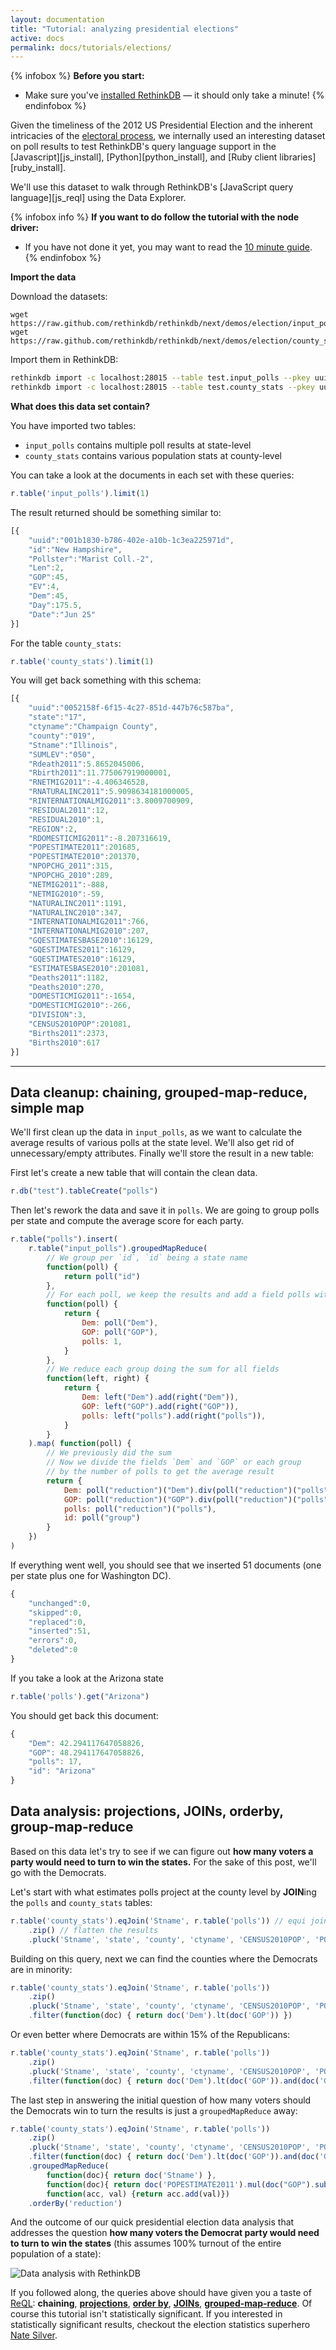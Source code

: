 ```yaml
---
layout: documentation
title: "Tutorial: analyzing presidential elections"
active: docs
permalink: docs/tutorials/elections/
---
```


{% infobox %}
<strong>Before you start:</strong>

- Make sure you've <a href="/install">installed RethinkDB</a> &mdash; it should only take a minute!
{% endinfobox %}


Given the timeliness of the 2012 US Presidential Election and the inherent
intricacies of the [electoral process](http://en.wikipedia.org/wiki/United_States_presidential_election), 
we internally used an interesting dataset on poll results to test RethinkDB's query language support
in the [Javascript][js_install], [Python][python_install], and [Ruby client libraries][ruby_install]. 

We'll use this dataset to walk through RethinkDB's [JavaScript query language][js_reql] using the Data Explorer.


{% infobox info %}
__If you want to do follow the tutorial with the node driver:__

- If you have not done it yet, you may want to read the [10 minute guide](/docs/guide/javascript/).
{% endinfobox %}

__Import the data__

Download the datasets:

```
wget https://raw.github.com/rethinkdb/rethinkdb/next/demos/election/input_polls.json
wget https://raw.github.com/rethinkdb/rethinkdb/next/demos/election/county_stats.json
```

Import them in RethinkDB:

```bash
rethinkdb import -c localhost:28015 --table test.input_polls --pkey uuid -f input_polls.json --format json
rethinkdb import -c localhost:28015 --table test.county_stats --pkey uuid -f county_stats.json --format json
```

**What does this data set contain?**

You have imported two tables:

* `input_polls` contains multiple poll results at state-level
* `county_stats` contains various population stats at county-level

You can take a look at the documents in each set with these queries:

```javascript
r.table('input_polls').limit(1)
```

The result returned should be something similar to:

```javascript
[{
    "uuid":"001b1830-b786-402e-a10b-1c3ea225971d",
    "id":"New Hampshire",
    "Pollster":"Marist Coll.-2",
    "Len":2,
    "GOP":45,
    "EV":4,
    "Dem":45,
    "Day":175.5,
    "Date":"Jun 25"
}]
```

For the table `county_stats`:

```javascript
r.table('county_stats').limit(1)
```

You will get back something with this schema:

```javascript
[{
    "uuid":"0052158f-6f15-4c27-851d-447b76c587ba",
    "state":"17",
    "ctyname":"Champaign County",
    "county":"019",
    "Stname":"Illinois",
    "SUMLEV":"050",
    "Rdeath2011":5.8652045006,
    "Rbirth2011":11.775067919000001,
    "RNETMIG2011":-4.406346528,
    "RNATURALINC2011":5.9098634181000005,
    "RINTERNATIONALMIG2011":3.8009700909,
    "RESIDUAL2011":12,
    "RESIDUAL2010":1,
    "REGION":2,
    "RDOMESTICMIG2011":-8.207316619,
    "POPESTIMATE2011":201685,
    "POPESTIMATE2010":201370,
    "NPOPCHG_2011":315,
    "NPOPCHG_2010":289,
    "NETMIG2011":-888,
    "NETMIG2010":-59,
    "NATURALINC2011":1191,
    "NATURALINC2010":347,
    "INTERNATIONALMIG2011":766,
    "INTERNATIONALMIG2010":207,
    "GQESTIMATESBASE2010":16129,
    "GQESTIMATES2011":16129,
    "GQESTIMATES2010":16129,
    "ESTIMATESBASE2010":201081,
    "Deaths2011":1182,
    "Deaths2010":270,
    "DOMESTICMIG2011":-1654,
    "DOMESTICMIG2010":-266,
    "DIVISION":3,
    "CENSUS2010POP":201081,
    "Births2011":2373,
    "Births2010":617
}]
```

* * * * *


## Data cleanup: chaining, grouped-map-reduce, simple map  ##

We'll first clean up the data in `input_polls`, as we want to calculate the average results of various
polls at the state level. We'll also get rid of unnecessary/empty
attributes. Finally we'll store the result in a new table:

First let's create a new table that will contain the clean data.

```javascript
r.db("test").tableCreate("polls")
```

Then let's rework the data and save it in `polls`. We are going to group polls per state and compute the
average score for each party.

```javascript
r.table("polls").insert(
    r.table("input_polls").groupedMapReduce(
        // We group per `id`, `id` being a state name
        function(poll) {
            return poll("id")
        },
        // For each poll, we keep the results and add a field polls with the value 1
        function(poll) {
            return {
                Dem: poll("Dem"),
                GOP: poll("GOP"),
                polls: 1,
            }
        },
        // We reduce each group doing the sum for all fields
        function(left, right) {
            return {
                Dem: left("Dem").add(right("Dem")),
                GOP: left("GOP").add(right("GOP")),
                polls: left("polls").add(right("polls")),
            }
        }
    ).map( function(poll) {
        // We previously did the sum
        // Now we divide the fields `Dem` and `GOP` or each group
        // by the number of polls to get the average result
        return {
            Dem: poll("reduction")("Dem").div(poll("reduction")("polls")),
            GOP: poll("reduction")("GOP").div(poll("reduction")("polls")),
            polls: poll("reduction")("polls"),
            id: poll("group")
        }
    })
)
```

If everything went well, you should see that we inserted 51 documents (one per state plus one for Washington DC).

```javascript
{
    "unchanged":0,
    "skipped":0,
    "replaced":0,
    "inserted":51,
    "errors":0,
    "deleted":0
}
```

If you take a look at the Arizona state

```javascript
r.table('polls').get("Arizona")
```

You should get back this document:

```javascript
{
	"Dem": 42.294117647058826,
	"GOP": 48.294117647058826,
	"polls": 17,
	"id": "Arizona"
}
```

## Data analysis: projections, JOINs, orderby, group-map-reduce ##

Based on this data let's try to see if we can figure out **how many voters a party would need to turn to win the states.** 
For the sake of this post, we'll go with the Democrats.

Let's start with what estimates polls project at the county level by **JOIN**ing the `polls` and `county_stats` tables:

```javascript
r.table('county_stats').eqJoin('Stname', r.table('polls')) // equi join of the two tables
	.zip() // flatten the results
	.pluck('Stname', 'state', 'county', 'ctyname', 'CENSUS2010POP', 'POPESTIMATE2011', 'Dem', 'GOP') // projection
```

Building on this query, next we can find the counties where the Democrats are in minority: 

```javascript
r.table('county_stats').eqJoin('Stname', r.table('polls'))
	.zip() 
	.pluck('Stname', 'state', 'county', 'ctyname', 'CENSUS2010POP', 'POPESTIMATE2011', 'Dem', 'GOP')
	.filter(function(doc) { return doc('Dem').lt(doc('GOP')) })
```

Or even better where Democrats are within 15% of the Republicans:

```javascript
r.table('county_stats').eqJoin('Stname', r.table('polls'))
	.zip() 
	.pluck('Stname', 'state', 'county', 'ctyname', 'CENSUS2010POP', 'POPESTIMATE2011', 'Dem', 'GOP')
	.filter(function(doc) { return doc('Dem').lt(doc('GOP')).and(doc('GOP').sub(doc('Dem')).lt(15)) })
```

The last step in answering the initial question of how many voters should the Democrats win to turn the results is just a `groupedMapReduce` away:

```javascript
r.table('county_stats').eqJoin('Stname', r.table('polls'))
	.zip() 
	.pluck('Stname', 'state', 'county', 'ctyname', 'CENSUS2010POP', 'POPESTIMATE2011', 'Dem', 'GOP')
	.filter(function(doc) { return doc('Dem').lt(doc('GOP')).and(doc('GOP').sub(doc('Dem')).lt(15)) })
	.groupedMapReduce(
		function(doc){ return doc('Stname') }, 
		function(doc){ return doc('POPESTIMATE2011').mul(doc("GOP").sub(doc("Dem")).div(100)) }, 
		function(acc, val) {return acc.add(val)})
	.orderBy('reduction')
```

And the outcome of our quick presidential election data analysis 
that addresses the question **how many voters the Democrat party would need to turn to win the states** (this assumes 100% turnout of the entire population of a state):

![Data analysis with RethinkDB](/assets/images/docs/reql-usecase-analyzing-polls.png)


If you followed along, the queries above should have given you a taste of [ReQL](/api):
**chaining**, [**projections**](/api#js:transformations-pluck), [**order by**](/api#js:transformations-orderby), 
[**JOINs**](/api#js:joins-eqJoin), [**grouped-map-reduce**](/api#js:aggregation-groupedmapreduce).
Of course this tutorial isn't statistically
significant. If you interested in statistically significant results,
checkout the election statistics superhero [Nate
Silver](http://fivethirtyeight.blogs.nytimes.com/).
